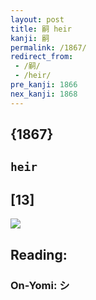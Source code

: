 ```yaml
---
layout: post
title: 嗣 heir
kanji: 嗣
permalink: /1867/
redirect_from:
 - /嗣/
 - /heir/
pre_kanji: 1866
nex_kanji: 1868
---
```


## {1867}

## `heir`

## [13]

<div class="stroke"><img src="E597A3.png" /></div>

## Reading:

### On-Yomi: シ
